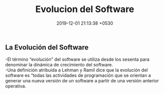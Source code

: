 ﻿---
layout: post
title:  "Evolucion del Software"
date:   2019-12-01 21:13:38 +0530
description: Una definición atribuida a Lehman y Ramil dice que la evolución del software es ...
---
<h2>La Evolución del Software</h2>
  <p>-El término “evolución” del software se utiliza desde los sesenta para denominar la dinámica de crecimiento del software.<br>
  -Una definición atribuida a Lehman y Ramil dice que la evolución del software es “todas las actividades de programación que se orientan a generar una nueva versión de un software a partir de una versión anterior operativa. </p>
  
